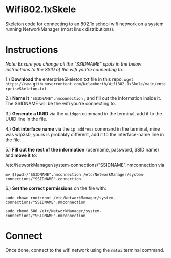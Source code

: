 # Wifi802.1xSkele
Skeleton code for connecting to an 802.1x school wifi network on a system running NetworkManager (most linux distributions).

# Instructions

_Note: Ensure you change all the "SSIDNAME" spots in the below instructions to the SSID of the wifi you're connecting to._

1.) **Download** the enterpriseSkeleton.txt file in this repo.
  `wget https://raw.githubusercontent.com/Kclamberth/Wifi802.1xSkele/main/enterpriseSkeleton.txt`

2.) **Name it** `"SSIDNAME".nmconnection`  , and fill out the information inside it. The SSIDNAME will be the wifi you're connecting to.

3.) **Generate a UUID** via the  `uuidgen`  command in the terminal, add it to the UUID line in the file.

4.) **Get interface name** via the `ip address`  command in the terminal, mine was wlp3s0, yours is probably different, add it to the interface-name line in the file.



5.) **Fill out the rest of the information** (username, password, SSID name) and **move it** to:

/etc/NetworkManager/system-connections/"SSIDNAME".nmconnection via

`mv $(pwd)/"SSIDNAME".nmconnection /etc/NetworkManager/system-connections/"SSIDNAME".connection` 


6.) **Set the correct permissions** on the file with: 

`sudo chown root:root /etc/NetworkManager/system-connections/"SSIDNAME".nmconnection` 

`sudo chmod 600 /etc/NetworkManager/system-connections/"SSIDNAME".nmconnection` 

# Connect

Once done, connect to the wifi network using the `nmtui`  terminal command.

